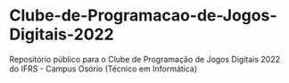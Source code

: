 # Clube-de-Programacao-de-Jogos-Digitais-2022
Repositório público para o Clube de Programação de Jogos Digitais 2022 do IFRS - Campus Osório (Técnico em Informática)
